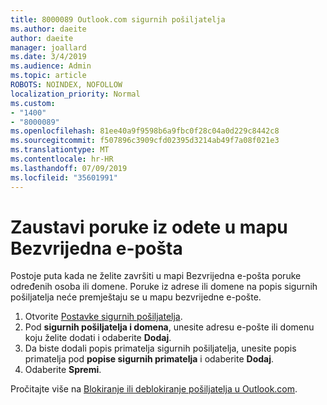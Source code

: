 ```yaml
---
title: 8000089 Outlook.com sigurnih pošiljatelja
ms.author: daeite
author: daeite
manager: joallard
ms.date: 3/4/2019
ms.audience: Admin
ms.topic: article
ROBOTS: NOINDEX, NOFOLLOW
localization_priority: Normal
ms.custom:
- "1400"
- "8000089"
ms.openlocfilehash: 81ee40a9f9598b6a9fbc0f28c04a0d229c8442c8
ms.sourcegitcommit: f507896c3909cfd02395d3214ab49f7a08f021e3
ms.translationtype: MT
ms.contentlocale: hr-HR
ms.lasthandoff: 07/09/2019
ms.locfileid: "35601991"
---
```

# <a name="stop-messages-from-going-into-your-junk-email-folder"></a>Zaustavi poruke iz odete u mapu Bezvrijedna e-pošta

Postoje puta kada ne želite završiti u mapi Bezvrijedna e-pošta poruke određenih osoba ili domene. Poruke iz adrese ili domene na popis sigurnih pošiljatelja neće premještaju se u mapu bezvrijedne e-pošte.

1. Otvorite [Postavke sigurnih pošiljatelja](https://go.microsoft.com/fwlink/?linkid=2035804).
2. Pod **sigurnih pošiljatelja i domena**, unesite adresu e-pošte ili domenu koju želite dodati i odaberite **Dodaj**.
3. Da biste dodali popis primatelja sigurnih pošiljatelja, unesite popis primatelja pod **popise sigurnih primatelja** i odaberite **Dodaj**.
4. Odaberite **Spremi**.

Pročitajte više na [Blokiranje ili deblokiranje pošiljatelja u Outlook.com](https://support.office.com/article/afba1c94-77bb-4f50-8b85-057cf52f4d5e?wt.mc_id=Office_Outlook_com_Alchemy).